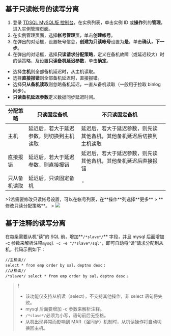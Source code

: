 
## 基于只读帐号的读写分离
1. 登录 [TDSQL MySQL版 控制台](https://console.cloud.tencent.com/dcdb)，在实例列表，单击实例 ID 或**操作**列的**管理**，进入实例管理页面。
2. 在实例管理页面，选择**帐号管理**页，单击**创建帐号**。
3. 在弹出的对话框，设置帐号信息，**创建为只读帐号**设置为**是**，单击**确认，下一步**。
4. 在弹出的对话框，选择**只读请求分配策略**，定义在备机故障（或延迟较大）时的读策略，及设置**只读备机延迟参数**，单击**确定**。
 - 选择**主机**则全部备机延迟时，从主机读取。
 - 选择**直接报错**则全部备机延迟时，直接报错。
 - 选择**只从备机读取**则忽略备机延迟，一直从备机读取（一般用于拉取 binlog 同步）。
 - **只读备机延迟参数**定义数据同步延迟时间。
<table>
<thead>
<tr>
<th>分配策略</th>
<th>只读固定备机</th>
<th>不只读固定备机</th>
<th></th>
</tr>
</thead>
<tbody><tr>
<td>主机</td>
<td>延迟后，若大于延迟参数，则切换到主机读取</td>
<td>延迟后，若大于延迟参数，则先读其他备机，其他备机延迟后切换到主机读取</td>
</tr>
<tr>
<td>直接报错</td>
<td>延迟后，若大于延迟参数，则直接报错</td>
<td>延迟后，若大于延迟参数，则先读其他备机，其他备机延迟后直接报错</td>
</tr>
<tr>
<td>只从备机读取</td>
<td>延迟后，只读固定备机</td>
<td>-</td>
</tr>
</tbody></table>
>?若需要修改只读帐号设置，可以在帐号列表，在**操作**列选择**更多** > **修改只读分配策略**。
>
<img src="https://qcloudimg.tencent-cloud.cn/raw/a24c30d76634b8ef8686f3faeb0dd8cb.png"  style="zoom:90%;">

## 基于注释的读写分离
在每条需要从机“读”的 SQL 前，增加**`/*slave*/`** 字段，并且 mysql 后面增加 -c 参数来解析注释`mysql -c -e "/*slave*/sql"`，即可自动将“读”请求分配到从机，代码示例如下：
```
//主机读//
select * from emp order by sal，deptno desc；
//从机读//
/*slave*/ select * from emp order by sal，deptno desc；
```
>!
>- 该功能仅支持从机读（select），不支持其他操作，非 select 语句将失败。
>- mysql 后面要增加 -c 参数来解析注释。
>-  `/*slave*/`必须为小写，语句前后无空格。
>- 从机出现异常而影响到 MAR（强同步）机制时，从机读操作将自动切换回主机。

